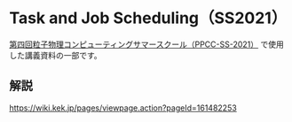 # Task and Job Scheduling（SS2021）

[第四回粒子物理コンピューティングサマースクール（PPCC-SS-2021）](https://wiki.kek.jp/display/PPCC/PPCC-SS-2021) で使用した講義資料の一部です。

## 解説

<https://wiki.kek.jp/pages/viewpage.action?pageId=161482253>
